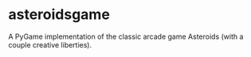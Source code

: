 # asteroidsgame
A PyGame implementation of the classic arcade game Asteroids (with a couple creative liberties).
